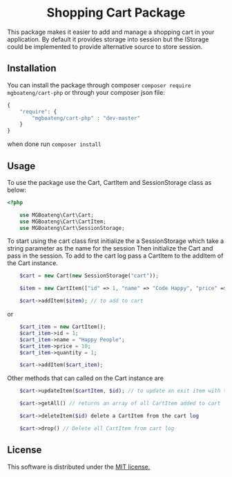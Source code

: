 <h1 style="text-align: center">Shopping Cart Package</h1>

This package makes it easier to add and manage a shopping cart in your application. By default it provides storage 
into session but the IStorage could be implemented to provide alternative source to store session.

## Installation
You can install the package through composer `composer require mgboateng/cart-php` or
through your composer json file:
```php
{
    "require": {
        "mgboateng/cart-php" : "dev-master"          
    }
}
```
when done run `composer install`

## Usage
To use the package use the Cart, CartItem and SessionStorage class as below:

```php
<?php

    use MGBoateng\Cart\Cart;
    use MGBoateng\Cart\CartItem;
    use MGBoateng\Cart\SessionStorage;

```
To start using the cart class first initialize the a SessionStorage which take a string parameter as the name for the session
Then initialize the Cart and pass in the session. To add to the cart log pass a CartItem to the addItem of the Cart instance.

```php
    $cart = new Cart(new SessionStorage("cart"));

    $item = new CartItem(["id" => 1, "name" => "Code Happy", "price" => 10, "quantity" => 1]);

    $cart->addItem($item); // to add to cart
```
or
```php
    $cart_item = new CartItem();
    $cart_item->id = 1;
    $cart_item->name = "Happy People";
    $cart_item->price = 10;
    $cart_item->quantity = 1;

    $cart->addItem($cart_item);

```
Other methods that can called on the Cart instance are
```php
    $cart->updateItem($cartItem, $id); // to update an exit item with the specified id

    $cart->getAll() // returns an array of all CartItem added to cart

    $cart->deleteItem($id) delete a CartItem from the cart log

    $cart->drop() // Delete all CartItem from cart log

```

## License
This software is distributed under the [MIT license.](LICENSE)
